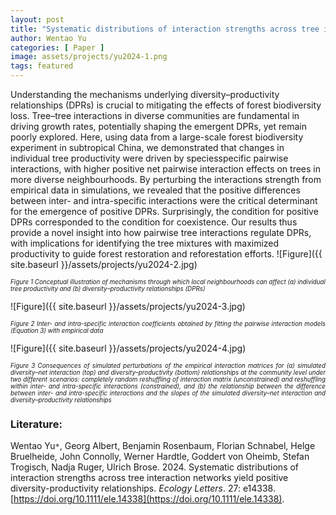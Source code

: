 ```yaml
---
layout: post
title: "Systematic distributions of interaction strengths across tree interaction networks yield positive diversity–productivity relationships"
author: Wentao Yu
categories: [ Paper ]
image: assets/projects/yu2024-1.png
tags: featured
---
```


Understanding the mechanisms underlying diversity–productivity relationships (DPRs) is crucial to mitigating the effects of forest biodiversity loss. Tree–tree interactions in diverse communities are fundamental in driving growth rates, potentially shaping the emergent DPRs, yet remain poorly explored. Here, using data from a large-scale forest biodiversity experiment in subtropical China, we demonstrated that changes in individual tree productivity were driven by speciesspecific pairwise interactions, with higher positive net pairwise interaction effects on trees in more diverse neighbourhoods. By perturbing the interactions strength from empirical data in simulations, we revealed that the positive differences between inter- and intra-specific interactions were the critical determinant for the emergence of positive DPRs. Surprisingly, the condition for positive DPRs corresponded to the condition for coexistence. Our results thus provide a novel insight into how pairwise tree interactions regulate DPRs, with implications for identifying the tree mixtures with maximized productivity to guide forest restoration and reforestation efforts.
![Figure]({{ site.baseurl }}/assets/projects/yu2024-2.jpg)
<p style='text-align: justify;' ><span style="font-style: italic; font-size:70%">Figure 1 Conceptual illustration of mechanisms through which local neighbourhoods can affect (a) individual tree productivity and (b) diversity–productivity relationships (DPRs)
</span></p>
![Figure]({{ site.baseurl }}/assets/projects/yu2024-3.jpg)
<p style='text-align: justify;' ><span style="font-style: italic; font-size:70%">Figure 2 Inter- and intra-specific interaction coefficients obtained by fitting the pairwise interaction models (Equation 3) with empirical data
</span></p>
![Figure]({{ site.baseurl }}/assets/projects/yu2024-4.jpg)
<p style='text-align: justify;' ><span style="font-style: italic; font-size:70%">Figure 3 Consequences of simulated perturbations of the empirical interaction matrices for (a) simulated diversity–net interaction (top) and diversity–productivity (bottom) relationships at the community level under two different scenarios: completely random reshuffling of interaction matrix (unconstrained) and reshuffling within inter- and intra-specific interactions (constrained), and (b) the relationship between the difference between inter- and intra-specific interactions and the slopes of the simulated diversity–net interaction and diversity–productivity relationships 
</span></p>

### Literature:
Wentao Yu<code>&ast;</code>, Georg Albert, Benjamin Rosenbaum, Florian Schnabel, Helge Bruelheide, John Connolly, Werner Hardtle, Goddert von Oheimb, Stefan Trogisch, Nadja Ruger, Ulrich Brose. 2024. Systematic distributions of interaction strengths across tree interaction networks yield positive diversity-productivity relationships. *Ecology Letters*. 27: e14338. [https://doi.org/10.1111/ele.14338](https://doi.org/10.1111/ele.14338). 
